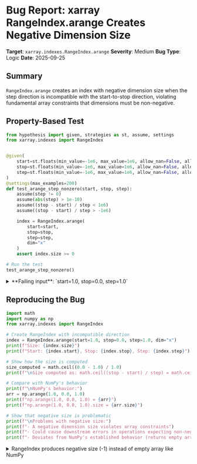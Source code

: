 # Bug Report: xarray RangeIndex.arange Creates Negative Dimension Size

**Target**: `xarray.indexes.RangeIndex.arange`
**Severity**: Medium
**Bug Type**: Logic
**Date**: 2025-09-25

## Summary

`RangeIndex.arange` creates an index with negative dimension size when the step direction is incompatible with the start-to-stop direction, violating fundamental array constraints that dimensions must be non-negative.

## Property-Based Test

```python
from hypothesis import given, strategies as st, assume, settings
from xarray.indexes import RangeIndex


@given(
    start=st.floats(min_value=-1e6, max_value=1e6, allow_nan=False, allow_infinity=False),
    stop=st.floats(min_value=-1e6, max_value=1e6, allow_nan=False, allow_infinity=False),
    step=st.floats(min_value=-1e6, max_value=1e6, allow_nan=False, allow_infinity=False),
)
@settings(max_examples=200)
def test_arange_step_nonzero(start, stop, step):
    assume(step != 0)
    assume(abs(step) > 1e-10)
    assume((stop - start) / step < 1e6)
    assume((stop - start) / step > -1e6)

    index = RangeIndex.arange(
        start=start,
        stop=stop,
        step=step,
        dim="x"
    )
    assert index.size >= 0

# Run the test
test_arange_step_nonzero()
```

<details>

<summary>
**Failing input**: `start=1.0, stop=0.0, step=1.0`
</summary>
```
Traceback (most recent call last):
  File "/home/npc/pbt/agentic-pbt/worker_/31/hypo.py", line 26, in <module>
    test_arange_step_nonzero()
    ~~~~~~~~~~~~~~~~~~~~~~~~^^
  File "/home/npc/pbt/agentic-pbt/worker_/31/hypo.py", line 6, in test_arange_step_nonzero
    start=st.floats(min_value=-1e6, max_value=1e6, allow_nan=False, allow_infinity=False),
               ^^^
  File "/home/npc/miniconda/lib/python3.13/site-packages/hypothesis/core.py", line 2124, in wrapped_test
    raise the_error_hypothesis_found
  File "/home/npc/pbt/agentic-pbt/worker_/31/hypo.py", line 23, in test_arange_step_nonzero
    assert index.size >= 0
           ^^^^^^^^^^^^^^^
AssertionError
Falsifying example: test_arange_step_nonzero(
    start=1.0,
    stop=0.0,
    step=1.0,
)
```
</details>

## Reproducing the Bug

```python
import math
import numpy as np
from xarray.indexes import RangeIndex

# Create RangeIndex with incompatible direction
index = RangeIndex.arange(start=1.0, stop=0.0, step=1.0, dim="x")
print(f"Size: {index.size}")
print(f"Start: {index.start}, Stop: {index.stop}, Step: {index.step}")

# Show how the size is computed
size_computed = math.ceil((0.0 - 1.0) / 1.0)
print(f"\nSize computed as: math.ceil((stop - start) / step) = math.ceil(({0.0} - {1.0}) / {1.0}) = {size_computed}")

# Compare with NumPy's behavior
print(f"\nNumPy's behavior:")
arr = np.arange(1.0, 0.0, 1.0)
print(f"np.arange(1.0, 0.0, 1.0) = {arr}")
print(f"np.arange(1.0, 0.0, 1.0).size = {arr.size}")

# Show that negative size is problematic
print(f"\nProblems with negative size:")
print(f"- A negative dimension size violates array constraints")
print(f"- Could cause downstream errors in operations expecting non-negative sizes")
print(f"- Deviates from NumPy's established behavior (returns empty array)")
```

<details>

<summary>
RangeIndex produces negative size (-1) instead of empty array like NumPy
</summary>
```
Size: -1
Start: 1.0, Stop: 0.0, Step: 1.0

Size computed as: math.ceil((stop - start) / step) = math.ceil((0.0 - 1.0) / 1.0) = -1

NumPy's behavior:
np.arange(1.0, 0.0, 1.0) = []
np.arange(1.0, 0.0, 1.0).size = 0

Problems with negative size:
- A negative dimension size violates array constraints
- Could cause downstream errors in operations expecting non-negative sizes
- Deviates from NumPy's established behavior (returns empty array)
```
</details>

## Why This Is A Bug

This violates expected behavior in several critical ways:

1. **Fundamental Array Constraint Violation**: Array dimensions must be non-negative integers. A negative size (-1) breaks this fundamental invariant that all array libraries rely on.

2. **NumPy Compatibility Break**: The method name `arange` and its signature directly mirror NumPy's `np.arange`, creating a strong expectation for compatible behavior. NumPy consistently returns an empty array (size 0) when step direction opposes the start-to-stop direction, never a negative size.

3. **Documentation Inconsistency**: The docstring states "End of interval. In general the interval does not include this value" but doesn't specify behavior for incompatible directions. Users would reasonably expect NumPy-compatible behavior or a clear error, not an invalid negative size.

4. **Potential for Downstream Errors**: Any code that uses this index's size for array allocation, iteration bounds, or mathematical operations will likely fail or produce incorrect results with a negative dimension size.

5. **Silent Data Integrity Issue**: The negative size doesn't immediately raise an error, allowing invalid state to propagate through the program until it causes problems elsewhere, making debugging difficult.

## Relevant Context

The bug occurs in `/home/npc/pbt/agentic-pbt/envs/xarray_env/lib/python3.13/site-packages/xarray/indexes/range_index.py:219`:

```python
size = math.ceil((stop - start) / step)
```

When `step > 0` but `start > stop` (or `step < 0` but `start < stop`), the division `(stop - start) / step` produces a negative value, which `math.ceil()` preserves as negative.

NumPy's implementation handles this by checking if the computed size would be negative and returning 0 instead. This is documented behavior in NumPy where "values are generated within the half-open interval [start, stop)" - if the interval is empty due to incompatible step direction, the result is an empty array.

Related code locations:
- Bug location: `xarray/indexes/range_index.py:219`
- NumPy reference: `numpy.arange` documentation and implementation

## Proposed Fix

```diff
--- a/xarray/indexes/range_index.py
+++ b/xarray/indexes/range_index.py
@@ -216,7 +216,7 @@ class RangeIndex(CoordinateTransformIndex):
         if coord_name is None:
             coord_name = dim

-        size = math.ceil((stop - start) / step)
+        size = max(0, math.ceil((stop - start) / step))

         transform = RangeCoordinateTransform(
             start, stop, size, coord_name, dim, dtype=dtype
```